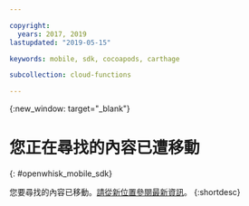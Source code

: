 ```yaml
---

copyright:
  years: 2017, 2019
lastupdated: "2019-05-15"

keywords: mobile, sdk, cocoapods, carthage

subcollection: cloud-functions

---
```


{:new_window: target="_blank"}
# 您正在尋找的內容已遭移動
{: #openwhisk_mobile_sdk}

您要尋找的內容已移動。[請從新位置參閱最新資訊](/docs/openwhisk?topic=cloud-functions-pkg_mobile_sdk)。
{:shortdesc}

